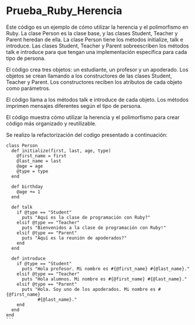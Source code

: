 # Prueba_Ruby_Herencia

Este código es un ejemplo de cómo utilizar la herencia y el polimorfismo en Ruby. La clase Person es la clase base, y las clases Student, Teacher y Parent heredan de ella. 
La clase Person tiene los métodos initialize, talk e introduce. 
Las clases Student, Teacher y Parent sobreescriben los métodos talk e introduce para que tengan una implementación específica para cada tipo de persona.

El código crea tres objetos: un estudiante, un profesor y un apoderado. Los objetos se crean llamando a los constructores de las clases Student, Teacher y Parent. 
Los constructores reciben los atributos de cada objeto como parámetros.

El código llama a los métodos talk e introduce de cada objeto. Los métodos imprimen mensajes diferentes según el tipo de persona.

El código muestra cómo utilizar la herencia y el polimorfismo para crear código más organizado y reutilizable.

Se realizo la refactorización del codigo presentado a continuación:
````
class Person
  def initialize(first, last, age, type)
    @first_name = first
    @last_name = last
    @age = age
    @type = type
  end
  
  def birthday
    @age += 1
  end
  
  def talk
    if @type == "Student"
      puts "Aquí es la clase de programación con Ruby?"
    elsif @type == "Teacher"
      puts "Bienvenidos a la clase de programación con Ruby!"
    elsif @type == "Parent"
      puts "Aquí es la reunión de apoderados?"
    end
  end

  def introduce
    if @type == "Student"
      puts "Hola profesor. Mi nombre es #{@first_name} #{@last_name}."
    elsif @type == "Teacher"
      puts "Hola alumnos. Mi nombre es #{@first_name} #{@last_name}."
    elsif @type == "Parent"
      puts "Hola. Soy uno de los apoderados. Mi nombre es #{@first_name}
            #{@last_name}."
    end
  end
end
```
